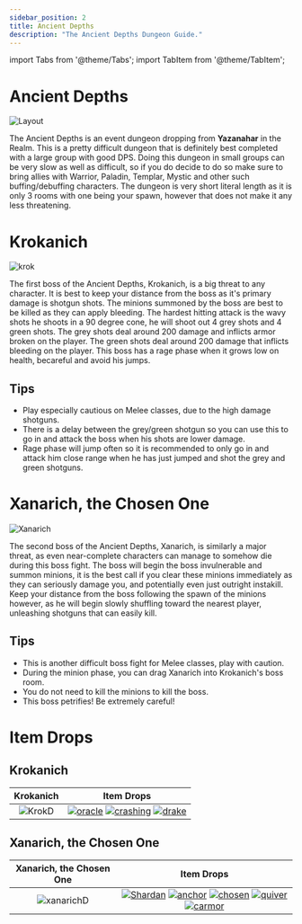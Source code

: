 ```yaml
---
sidebar_position: 2
title: Ancient Depths
description: "The Ancient Depths Dungeon Guide."
---
```


import Tabs from '@theme/Tabs';
import TabItem from '@theme/TabItem';

<Tabs>
  <TabItem value="The Dungeon" label="The Dungeon" default>

# Ancient Depths

![Layout](https://cdn.discordapp.com/attachments/953134990428868629/1027327917031690271/unknown.png)

The Ancient Depths is an event dungeon dropping from **Yazanahar** in the Realm. This is a pretty difficult dungeon that is definitely best completed with a large group with good DPS. Doing this dungeon in small groups can be very slow as well as difficult, so if you do decide to do so make sure to bring allies with Warrior, Paladin, Templar, Mystic and other such buffing/debuffing characters. The dungeon is very short literal length as it is only 3 rooms with one being your spawn, however that does not make it any less threatening.

  </TabItem>
  <TabItem value="The First Boss" label="The First Boss">

# Krokanich

![krok](https://cdn.discordapp.com/attachments/953134990428868629/991927240214458439/unknown.png)

The first boss of the Ancient Depths, Krokanich, is a big threat to any character. It is best to keep your distance from the boss as it's primary damage is shotgun shots. The minions summoned by the boss are best to be killed as they can apply bleeding. The hardest hitting attack is the wavy shots he shoots in a 90 degree cone, he will shoot out 4 grey shots and 4 green shots. The grey shots deal around 200 damage and inflicts armor broken on the player. The green shots deal around 200 damage that inflicts bleeding on the player. This boss has a rage phase when it grows low on health, becareful and avoid his jumps.

## Tips
<ul>

  <li>Play especially cautious on Melee classes, due to the high damage shotguns.</li>

  <li>There is a delay between the grey/green shotgun so you can use this to go in and attack the boss when his shots are lower damage.</li> 

  <li>Rage phase will jump often so it is recommended to only go in and attack him close range when he has just jumped and shot the grey and green shotguns.</li>

</ul>

  </TabItem>
  <TabItem value="The Second Boss" label="The Second Boss">

# Xanarich, the Chosen One

![Xanarich](https://cdn.discordapp.com/attachments/953134990428868629/991934367955959860/Layer_1_4.png)

The second boss of the Ancient Depths, Xanarich, is similarly a major threat, as even near-complete characters can manage to somehow die during this boss fight. The boss will begin the boss invulnerable and summon minions, it is the best call if you clear these minions immediately as they can seriously damage you, and potentially even just outright instakill. Keep your distance from the boss following the spawn of the minions however, as he will begin slowly shuffling toward the nearest player, unleashing shotguns that can easily kill.

## Tips 

<ul>

  <li>This is another difficult boss fight for Melee classes, play with caution.</li>

  <li>During the minion phase, you can drag Xanarich into Krokanich's boss room.</li>

  <li>You do not need to kill the minions to kill the boss.</li>

  <li>This boss petrifies! Be extremely careful!</li>

</ul>

  </TabItem>
  <TabItem value="Item Drops" label="Item Drops">

# Item Drops

## Krokanich

Krokanich          |  Item Drops
:-------------------------:|:-------------------------:
![KrokD](https://cdn.discordapp.com/attachments/953134990428868629/991927240214458439/unknown.png)    |  [![oracle](https://vwiki.valorserver.com/api/item/picture/oracle's%20nightmare)](https://wiki.valorserver.com/docs/items/rings/legendary/oracles_nightmare) [![crashing](https://vwiki.valorserver.com/api/item/picture/crashing%20crescendo)](https://wiki.valorserver.com/docs/items/weapons/lances/ut/crashing_crescendo) [![drake](https://vwiki.valorserver.com/api/item/picture/draketail%20blade)](https://wiki.valorserver.com/docs/items/weapons/daggers/ut/draketail_blade)

## Xanarich, the Chosen One

Xanarich, the Chosen One            |  Item Drops
:-------------------------:|:-------------------------:
![xanarichD](https://cdn.discordapp.com/attachments/953134990428868629/991934367955959860/Layer_1_4.png)  |   [![Shardan](https://vwiki.valorserver.com/api/item/picture/shard%20of%20ancient%20assault)](https://wiki.valorserver.com/docs/items/misc/shards)  [![anchor](https://vwiki.valorserver.com/api/item/picture/anchor%20of%20the%20chosen)](https://wiki.valorserver.com/docs/items/abilities/anchors/legendary/anchor_of_the_chosen) [![chosen](https://vwiki.valorserver.com/api/item/picture/chosen%20bow)](https://wiki.valorserver.com/docs/items/weapons/bows/ut/chosen_bow) [![quiver](https://vwiki.valorserver.com/api/item/picture/quiver%20of%20the%20chosen)](https://wiki.valorserver.com/docs/items/abilities/quivers/ut/quiver_of_the_chosen) [![carmor](https://vwiki.valorserver.com/api/item/picture/chosen%20armor)](https://wiki.valorserver.com/docs/items/armors/lights/ut/chosen_armor)

  </TabItem>
</Tabs>
